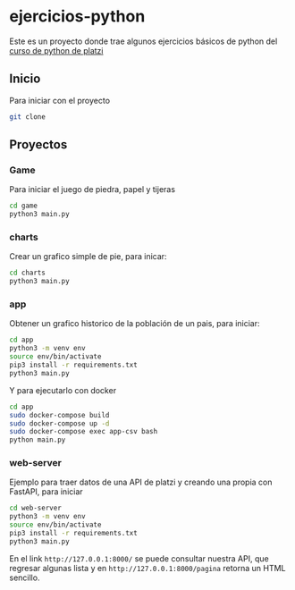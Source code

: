 # ejercicios-python
Este es un proyecto donde trae algunos ejercicios básicos de python del [curso de python de platzi](https://platzi.com/cursos/python-pip/)

## Inicio
Para iniciar con el proyecto

```sh
git clone
```

## Proyectos

### Game
Para iniciar el juego de piedra, papel y tijeras

```sh
cd game
python3 main.py
```

### charts
Crear un grafico simple de pie, para inicar:

```sh
cd charts
python3 main.py
```

### app
Obtener un grafico historico de la población de un pais, para iniciar:

```sh
cd app
python3 -m venv env
source env/bin/activate
pip3 install -r requirements.txt
python3 main.py
```

Y para ejecutarlo con docker

```sh
cd app
sudo docker-compose build 
sudo docker-compose up -d 
sudo docker-compose exec app-csv bash 
python main.py
```

### web-server
Ejemplo para traer datos de una API de platzi y creando una propia con FastAPI, para iniciar

```sh
cd web-server
python3 -m venv env
source env/bin/activate
pip3 install -r requirements.txt
python3 main.py
```

En el link `http://127.0.0.1:8000/` se puede consultar nuestra API, que regresar algunas lista y en `http://127.0.0.1:8000/pagina` retorna un HTML sencillo.


